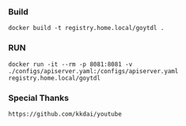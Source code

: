 ### Build
```shell
docker build -t registry.home.local/goytdl .
```

### RUN
```shell
docker run -it --rm -p 8081:8081 -v ./configs/apiserver.yaml:/configs/apiserver.yaml registry.home.local/goytdl
```

### Special Thanks
```url
https://github.com/kkdai/youtube
```